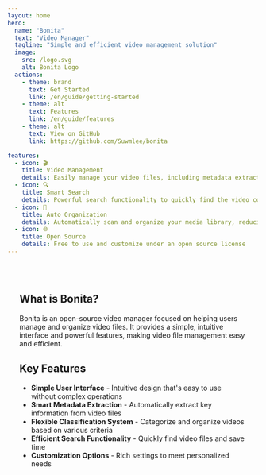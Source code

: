 ```yaml
---
layout: home
hero:
  name: "Bonita"
  text: "Video Manager"
  tagline: "Simple and efficient video management solution"
  image:
    src: /logo.svg
    alt: Bonita Logo
  actions:
    - theme: brand
      text: Get Started
      link: /en/guide/getting-started
    - theme: alt
      text: Features
      link: /en/guide/features
    - theme: alt
      text: View on GitHub
      link: https://github.com/Suwmlee/bonita

features:
  - icon: 🎬
    title: Video Management
    details: Easily manage your video files, including metadata extraction and organization
  - icon: 🔍
    title: Smart Search
    details: Powerful search functionality to quickly find the video content you need
  - icon: 🔄
    title: Auto Organization
    details: Automatically scan and organize your media library, reducing manual operations
  - icon: 🌐
    title: Open Source
    details: Free to use and customize under an open source license
---
```


<div class="custom-home-content">

## What is Bonita?

Bonita is an open-source video manager focused on helping users manage and organize video files. It provides a simple, intuitive interface and powerful features, making video file management easy and efficient.

## Key Features

- **Simple User Interface** - Intuitive design that's easy to use without complex operations
- **Smart Metadata Extraction** - Automatically extract key information from video files
- **Flexible Classification System** - Categorize and organize videos based on various criteria
- **Efficient Search Functionality** - Quickly find video files and save time
- **Customization Options** - Rich settings to meet personalized needs

</div>

<style>
.custom-home-content {
  max-width: 960px;
  margin: 0 auto;
  padding: 2rem 1.5rem;
}
</style> 